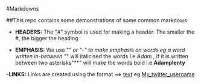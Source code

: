 #Markdowns

##This repo contains some demonstrations of some common markdows


- **HEADERS:**
   The "#" symbol is used for making a header. The smaller the #, the bigger the heading

- **EMPHASIS:**
   We use "*" or "-" to make emphasis on words eg
   a word written in-between "*" will italicised the words i.e *Adam* , if it is written between two asterisks"**" will make the words bold i.e **Adamplenty**

-**LINKS:**
   Links are created using the format ==> [text](links) eg [My_twitter_username](https://twitter.com/Adamplenty_01)
